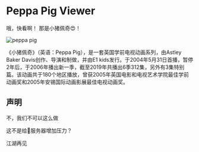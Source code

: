 # Peppa Pig Viewer

哦，快看啊！ 那是小猪佩奇😍！

![peppa pig](https://familyandeducation.co.uk/wp-content/uploads/2020/09/Peppa-Pig-logo.png)

《小猪佩奇》（英语：Peppa Pig），是一套英国学前电视动画系列，由Astley Baker Davis创作、导演和制做，并由E1 kids发行。于2004年5月31日首播，暂停2年后，于2006年播出新一季，截至2019年共播出6季312集，另外有3集特别篇。该动画共于180个地区播放，曾获2005年英国电影和电视艺术学院最佳学前动画奖和2005年安锡国际动画影展最佳电视动画奖。

## 声明

不，我们不可以这么做

这不是给🥔服务器增加压力？

江湖再见
